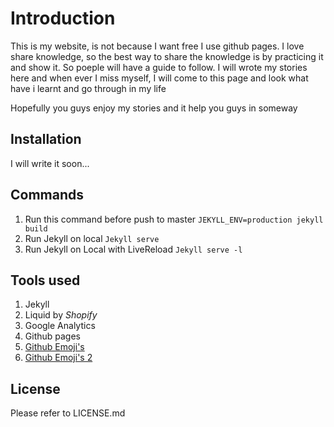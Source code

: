 # Introduction

This is my website, is not because I want free I use github pages. I love share knowledge, so the best way to share the knowledge is by practicing it and show it. So poeple will have a guide to follow. I will wrote my stories here and when ever I miss myself, I will come to this page and look what have i learnt and go through in my life

Hopefully you guys enjoy my stories and it help you guys in someway

## Installation

I will write it soon...

## Commands

1. Run this command before push to master `JEKYLL_ENV=production jekyll build`
2. Run Jekyll on local `Jekyll serve`
3. Run Jekyll on Local with LiveReload `Jekyll serve -l`

## Tools used

1. Jekyll
2. Liquid by _Shopify_
3. Google Analytics
4. Github pages
5. [Github Emoji's](https://gist.github.com/rxaviers/7360908)
6. [Github Emoji's 2](https://github.com/ikatyang/emoji-cheat-sheet#)

## License

Please refer to LICENSE.md
